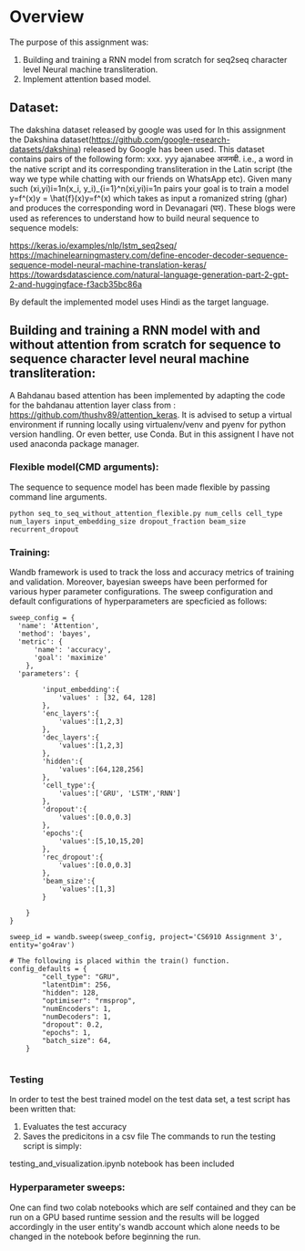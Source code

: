 # Overview
The purpose of this assignment was:
1. Building and training a RNN model from scratch for seq2seq character level Neural machine transliteration.
2. Implement attention based model.


## Dataset:

The dakshina dataset released by google was used for 
In this assignment the Dakshina dataset(https://github.com/google-research-datasets/dakshina) released by Google has been used. This dataset contains pairs of the following form: 
﻿xxx.      yyy﻿
ajanabee अजनबी.
i.e., a word in the native script and its corresponding transliteration in the Latin script (the way we type while chatting with our friends on WhatsApp etc). Given many such (xi,yi)i=1n(x_i, y_i)_{i=1}^n(xi​,yi​)i=1n​ pairs your goal is to train a model y=f^(x)y = \hat{f}(x)y=f^​(x) which takes as input a romanized string (ghar) and produces the corresponding word in Devanagari (घर). 
These blogs were used as references to understand how to build neural sequence to sequence models: 

https://keras.io/examples/nlp/lstm_seq2seq/
https://machinelearningmastery.com/define-encoder-decoder-sequence-sequence-model-neural-machine-translation-keras/
https://towardsdatascience.com/natural-language-generation-part-2-gpt-2-and-huggingface-f3acb35bc86a

By default the implemented model uses Hindi as the target language. 

## Building and training a RNN model with and without attention from scratch for sequence to sequence character level neural machine transliteration:



A Bahdanau based attention has been implemented by adapting the code for the bahdanau attention layer class from : https://github.com/thushv89/attention_keras. 
It is advised to setup a virtual environment if running locally using virtualenv/venv and pyenv for python version handling. Or even better, use Conda. But in this assignent I have not used anaconda package manager. 


### Flexible model(CMD arguments):

The sequence to sequence model has been made flexible by passing command line arguments.

```python seq_to_seq_without_attention_flexible.py num_cells cell_type num_layers input_embedding_size dropout_fraction beam_size recurrent_dropout```


### Training:
Wandb framework is used to track the loss and accuracy metrics of training and validation. Moreover, bayesian sweeps have been performed for various hyper parameter configurations. 
The sweep configuration and default configurations of hyperparameters are specficied as follows:
```
sweep_config = {
  'name': 'Attention',
  'method': 'bayes',
  'metric': {
      'name': 'accuracy',
      'goal': 'maximize'   
    },
  'parameters': {
      
        'input_embedding':{
            'values' : [32, 64, 128]
        },
        'enc_layers':{
            'values':[1,2,3]
        },
        'dec_layers':{
            'values':[1,2,3]
        },
        'hidden':{
            'values':[64,128,256]
        },
        'cell_type':{
            'values':['GRU', 'LSTM','RNN']
        },
        'dropout':{
            'values':[0.0,0.3]
        },
        'epochs':{
            'values':[5,10,15,20]
        },
        'rec_dropout':{
            'values':[0.0,0.3]
        },
        'beam_size':{
            'values':[1,3]
        }

    }
}

sweep_id = wandb.sweep(sweep_config, project='CS6910 Assignment 3', entity='go4rav')

# The following is placed within the train() function. 
config_defaults = {
        "cell_type": "GRU",
        "latentDim": 256,
        "hidden": 128,
        "optimiser": "rmsprop",
        "numEncoders": 1,
        "numDecoders": 1,
        "dropout": 0.2,
        "epochs": 1,
        "batch_size": 64,
    }
 
```



### Testing

In order to test the best trained model on the test data set, a test script has been written that:
1. Evaluates the test accuracy
2. Saves the predicitons in a csv file
The commands to run the testing script is simply:

testing_and_visualization.ipynb notebook has been included




### Hyperparameter sweeps:

One can find two colab notebooks which are self contained and they can be run on a GPU based runtime session and the results will be logged accordingly in the user entity's wandb account which alone needs to be changed in the notebook before beginning the run. 

